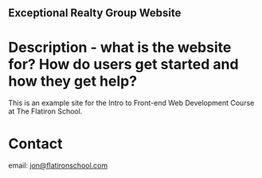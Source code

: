 Exceptional Realty Group Website
---

# Description  - what is the website for? How do users get started and how they get help?

This is an example site for the Intro to Front-end Web Development Course at The Flatiron School.

# Contact

email: jon@flatironschool.com 